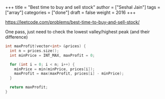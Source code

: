 +++
title = "Best time to buy and sell stock"
author = ["Seshal Jain"]
tags = ["array"]
categories = ["done"]
draft = false
weight = 2016
+++

<https://leetcode.com/problems/best-time-to-buy-and-sell-stock/>

One pass, just need to check the lowest valley/highest peak (and their difference)

```cpp
int maxProfit(vector<int> &prices) {
  int n = prices.size();
  int minPrice = INT_MAX, maxProfit = 0;

  for (int i = 0; i < n; i++) {
    minPrice = min(minPrice, prices[i]);
    maxProfit = max(maxProfit, prices[i] - minPrice);
  }

  return maxProfit;
}
```
